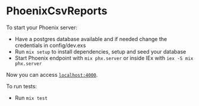 # PhoenixCsvReports

To start your Phoenix server:

- Have a postgres database available and if needed change the credentials in config/dev.exs
- Run `mix setup` to install dependencies, setup and seed your database
- Start Phoenix endpoint with `mix phx.server` or inside IEx with `iex -S mix phx.server`

Now you can access [`localhost:4000`](http://localhost:4000).

To run tests:

- Run `mix test`
